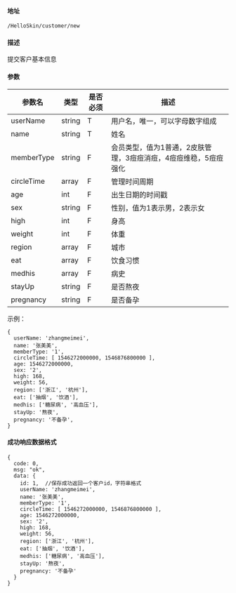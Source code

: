#### 地址
`/HelloSkin/customer/new`

#### 描述
提交客户基本信息

#### 参数
|参数名|类型|是否必须|描述|
|---|---|---|---|
|userName|string|T|用户名，唯一，可以字母数字组成|
|name|string|T|姓名|
|memberType|string|F|会员类型，值为1普通，2皮肤管理，3痘痘消痘，4痘痘维稳，5痘痘强化|
|circleTime|array|F|管理时间周期|
|age|int|F|出生日期的时间戳|
|sex|string|F|性别，值为1表示男，2表示女|
|high|int|F|身高|
|weight|int|F|体重|
|region|array|F|城市|
|eat|array|F|饮食习惯|
|medhis|array|F|病史|
|stayUp|string|F|是否熬夜|
|pregnancy|string|F|是否备孕|


示例：
```
{
  userName: 'zhangmeimei',
  name: '张美美',
  memberType: '1',
  circleTime: [ 1546272000000, 1546876800000 ],
  age: 1546272000000,
  sex: '2',
  high: 168,
  weight: 56,
  region: ['浙江', '杭州'],
  eat: ['抽烟', '饮酒'],
  medhis: ['糖尿病', '高血压'],
  stayUp: '熬夜',
  pregnancy: '不备孕',
}
```

#### 成功响应数据格式
```
{
  code: 0,
  msg: "ok",
  data: {
    id: 1,  //保存成功返回一个客户id，字符串格式
    userName: 'zhangmeimei',
    name: '张美美',
    memberType: '1',
    circleTime: [ 1546272000000, 1546876800000 ],
    age: 1546272000000,
    sex: '2',
    high: 168,
    weight: 56,
    region: ['浙江', '杭州'],
    eat: ['抽烟', '饮酒'],
    medhis: ['糖尿病', '高血压'],
    stayUp: '熬夜',
    pregnancy: '不备孕'
  }
}
```


